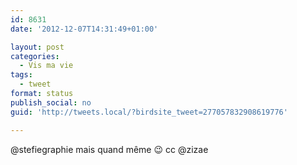 ```yaml
---
id: 8631
date: '2012-12-07T14:31:49+01:00'

layout: post
categories:
  - Vis ma vie
tags:
  - tweet
format: status
publish_social: no
guid: 'http://tweets.local/?birdsite_tweet=277057832908619776'

---
```


@stefiegraphie mais quand même 😉 cc @zizae